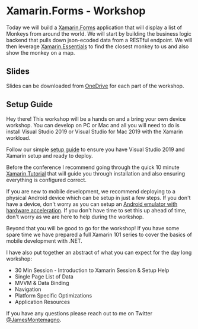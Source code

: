 # Xamarin.Forms - Workshop

Today we will build a [Xamarin.Forms](https://docs.microsoft.com/xamarin?WT.mc_id=docs-workshop-jamont) application that will display a list of Monkeys from around the world. We will start by building the business logic backend that pulls down json-ecoded data from a RESTful endpoint. We will then leverage [Xamarin.Essentials](https://docs.microsoft.com/xamarin/essentials/index?WT.mc_id=docs-workshop-jamont) to find the closest monkey to us and also show the monkey on a map.

## Slides

Slides can be downloaded from [OneDrive](https://1drv.ms/u/s!AkidfXMX2kfFswzYSh9qdmGqMhxt?e=oyjYUK) for each part of the workshop.

## Setup Guide
Hey there! This workshop will be a hands on and a bring your own device workshop. You can develop on PC or Mac and all you will need to do is install Visual Studio 2019 or Visual Studio for Mac 2019 with the Xamarin workload.

Follow our simple [setup guide](https://docs.microsoft.com/xamarin/get-started/installation/index?WT.mc_id=docs-workshop-jamont) to ensure you have Visual Studio 2019 and Xamarin setup and ready to deploy.

Before the conference I recommend going through the quick 10 minute [Xamarin Tutorial](https://dotnet.microsoft.com/learn/xamarin/hello-world-tutorial/intro?WT.mc_id=docs-workshop-jamont) that will guide you through installation and also ensuring everything is configured correct.

If you are new to mobile development, we recommend deploying to a physical Android device which can be setup in just a few steps. If you don't have a device, don't worry as you can setup an [Android emulator with hardware acceleration](https://docs.microsoft.com/xamarin/android/get-started/installation/android-emulator?WT.mc_id=docs-workshop-jamont). If you don't have time to set this up ahead of time, don't worry as we are here to help during the workshop.

Beyond that you will be good to go for the workshop! If you have some spare time we have prepared a full Xamarin 101 series to cover the basics of mobile development with .NET.

I have also put together an abstract of what you can expect for the day long workshop:

*	30 Min Session - Introduction to Xamarin Session & Setup Help
*	Single Page List of Data
*	MVVM & Data Binding
*	Navigation
*	Platform Specific Optimizations
*	Application Resources

If you have any questions please reach out to me on Twitter [@JamesMontemagno](https://twitter.com/jamesmontemagno). 
